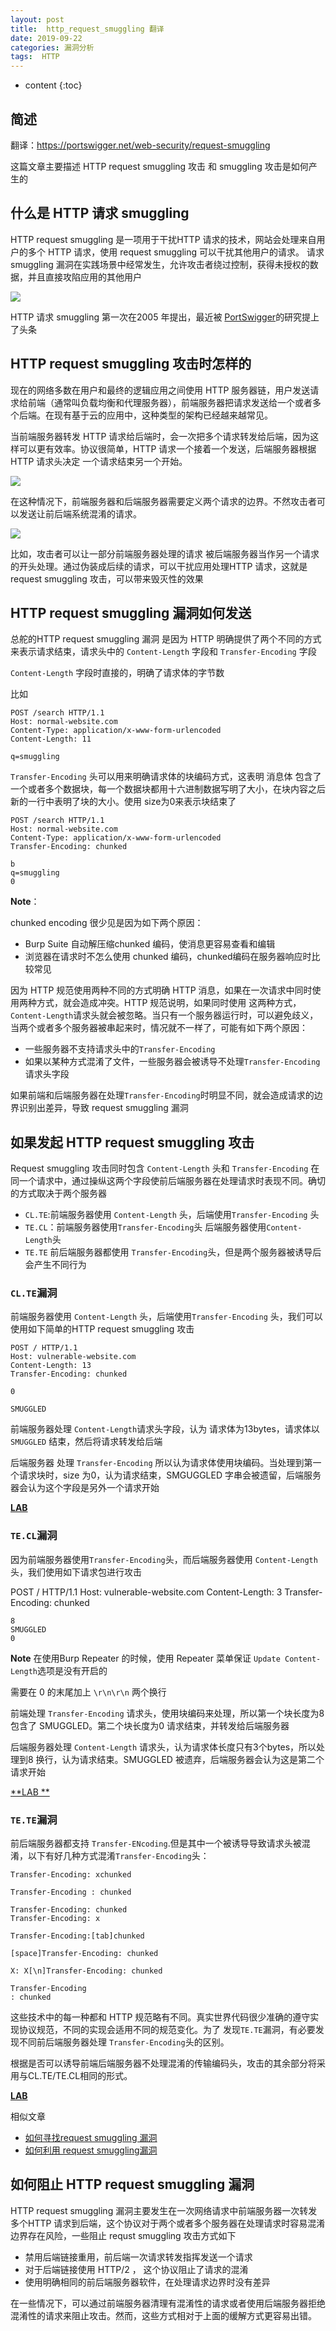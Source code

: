 ```yaml
---
layout: post
title:  http_request_smuggling 翻译
date: 2019-09-22
categories: 漏洞分析
tags:  HTTP
---
```


* content
{:toc}

## 简述

翻译：https://portswigger.net/web-security/request-smuggling

这篇文章主要描述 HTTP request smuggling 攻击 和 smuggling 攻击是如何产生的












## 什么是 HTTP 请求 smuggling

HTTP request smuggling 是一项用于干扰HTTP 请求的技术，网站会处理来自用户的多个 HTTP 请求，使用 request smuggling 可以干扰其他用户的请求。 请求 smuggling 漏洞在实践场景中经常发生，允许攻击者绕过控制，获得未授权的数据，并且直接攻陷应用的其他用户

![](https://github.com/SuperXiaoxiong/SuperXiaoxiong.github.io/blob/master/img/http_request_smuggling_1.png?raw=true)


HTTP 请求 smuggling 第一次在2005 年提出，最近被 [PortSwigger](https://portswigger.net/blog/http-desync-attacks-request-smuggling-reborn)的研究提上了头条 


## HTTP request smuggling  攻击时怎样的

现在的网络多数在用户和最终的逻辑应用之间使用 HTTP 服务器链，用户发送请求给前端（通常叫负载均衡和代理服务器），前端服务器把请求发送给一个或者多个后端。在现有基于云的应用中，这种类型的架构已经越来越常见。

当前端服务器转发 HTTP 请求给后端时，会一次把多个请求转发给后端，因为这样可以更有效率。协议很简单，HTTP 请求一个接着一个发送，后端服务器根据HTTP 请求头决定 一个请求结束另一个开始。

![](https://github.com/SuperXiaoxiong/SuperXiaoxiong.github.io/blob/master/img/http_request_smuggling_2.png?raw=true)

在这种情况下，前端服务器和后端服务器需要定义两个请求的边界。不然攻击者可以发送让前后端系统混淆的请求。

![](https://github.com/SuperXiaoxiong/SuperXiaoxiong.github.io/blob/master/img/http_request_smuggling_3.png?raw=true)

比如，攻击者可以让一部分前端服务器处理的请求 被后端服务器当作另一个请求的开头处理。通过伪装成后续的请求，可以干扰应用处理HTTP 请求，这就是 request smuggling 攻击，可以带来毁灭性的效果

## HTTP request smuggling 漏洞如何发送

总舵的HTTP request smuggling 漏洞 是因为 HTTP 明确提供了两个不同的方式来表示请求结束，请求头中的 `Content-Length` 字段和 `Transfer-Encoding` 字段

`Content-Length` 字段时直接的，明确了请求体的字节数 

比如 

    POST /search HTTP/1.1
    Host: normal-website.com
    Content-Type: application/x-www-form-urlencoded
    Content-Length: 11

    q=smuggling

`Transfer-Encoding` 头可以用来明确请求体的块编码方式，这表明 消息体 包含了一个或者多个数据块，每一个数据块都用十六进制数据写明了大小，在块内容之后新的一行中表明了块的大小。使用 size为0来表示块结束了

    POST /search HTTP/1.1
    Host: normal-website.com
    Content-Type: application/x-www-form-urlencoded
    Transfer-Encoding: chunked

    b
    q=smuggling
    0

**Note**：  

chunked encoding 很少见是因为如下两个原因：

* Burp Suite 自动解压缩chunked 编码，使消息更容易查看和编辑
* 浏览器在请求时不怎么使用 chunked 编码，chunked编码在服务器响应时比较常见

因为 HTTP 规范使用两种不同的方式明确 HTTP 消息，如果在一次请求中同时使用两种方式，就会造成冲突。HTTP 规范说明，如果同时使用 这两种方式，`Content-Length`请求头就会被忽略。当只有一个服务器运行时，可以避免歧义，当两个或者多个服务器被串起来时，情况就不一样了，可能有如下两个原因：

* 一些服务器不支持请求头中的`Transfer-Encoding` 
* 如果以某种方式混淆了文件，一些服务器会被诱导不处理`Transfer-Encoding` 请求头字段

如果前端和后端服务器在处理`Transfer-Encoding`时明显不同，就会造成请求的边界识别出差异，导致 request smuggling 漏洞

## 如果发起 HTTP request smuggling 攻击

Request smuggling 攻击同时包含 `Content-Length` 头和 `Transfer-Encoding` 在同一个请求中，通过操纵这两个字段使前后端服务器在处理请求时表现不同。确切的方式取决于两个服务器

* `CL.TE`:前端服务器使用 `Content-Length` 头，后端使用`Transfer-Encoding` 头
* `TE.CL`：前端服务器使用`Transfer-Encoding`头 后端服务器使用`Content-Length`头
* `TE.TE` 前后端服务器都使用 `Transfer-Encoding`头，但是两个服务器被诱导后会产生不同行为


### `CL.TE`漏洞

前端服务器使用 `Content-Length` 头，后端使用`Transfer-Encoding` 头，我们可以使用如下简单的HTTP request smuggling 攻击

    POST / HTTP/1.1
    Host: vulnerable-website.com
    Content-Length: 13
    Transfer-Encoding: chunked

    0

    SMUGGLED

前端服务器处理 `Content-Length`请求头字段，认为 请求体为13bytes，请求体以 `SMUGGLED` 结束，然后将请求转发给后端

后端服务器 处理 `Transfer-Encoding` 所以认为请求体使用块编码。当处理到第一个请求块时，size 为0，认为请求结束，SMGUGGLED 字串会被遗留，后端服务器会认为这个字段是另外一个请求开始

[**LAB**](https://portswigger.net/web-security/request-smuggling/lab-basic-cl-te)

### `TE.CL`漏洞

因为前端服务器使用`Transfer-Encoding`头，而后端服务器使用 `Content-Length`头，我们使用如下请求包进行攻击

   POST / HTTP/1.1
    Host: vulnerable-website.com
    Content-Length: 3
    Transfer-Encoding: chunked

    8
    SMUGGLED
    0 

**Note** 在使用Burp Repeater 的时候，使用 Repeater 菜单保证 `Update Content-Length`选项是没有开启的

需要在 0 的末尾加上 `\r\n\r\n` 两个换行

前端处理 `Transfer-Encoding` 请求头，使用块编码来处理，所以第一个块长度为8 包含了 SMUGGLED。第二个块长度为0 请求结束，并转发给后端服务器

后端服务器处理 `Content-Length` 请求头，认为请求体长度只有3个bytes，所以处理到8 换行，认为请求结束。SMUGGLED 被遗弃，后端服务器会认为这是第二个请求开始

[**LAB **](https://portswigger.net/web-security/request-smuggling/lab-basic-te-cl)

### `TE.TE`漏洞

前后端服务器都支持 `Transfer-ENcoding`.但是其中一个被诱导导致请求头被混淆，以下有好几种方式混淆`Transfer-Encoding`头：

    Transfer-Encoding: xchunked

    Transfer-Encoding : chunked

    Transfer-Encoding: chunked
    Transfer-Encoding: x

    Transfer-Encoding:[tab]chunked

    [space]Transfer-Encoding: chunked

    X: X[\n]Transfer-Encoding: chunked

    Transfer-Encoding
    : chunked

这些技术中的每一种都和 HTTP 规范略有不同。真实世界代码很少准确的遵守实现协议规范，不同的实现会适用不同的规范变化。为了 发现`TE.TE`漏洞，有必要发现不同前后端服务器处理 `Transfer-Encoding`头的区别。

根据是否可以诱导前端后端服务器不处理混淆的传输编码头，攻击的其余部分将采用与CL.TE/TE.CL相同的形式。

[**LAB**](https://portswigger.net/web-security/request-smuggling/lab-ofuscating-te-header)

相似文章
* [如何寻找request smuggling 漏洞](https://portswigger.net/web-security/request-smuggling/finding)
* [如何利用 request smuggling漏洞](https://portswigger.net/web-security/request-smuggling/exploiting)


## 如何阻止 HTTP request smuggling 漏洞

HTTP request smuggling 漏洞主要发生在一次网络请求中前端服务器一次转发多个HTTP 请求到后端，这个协议对于两个或者多个服务器在处理请求时容易混淆边界存在风险，一些阻止 requst smuggling 攻击方式如下

* 禁用后端链接重用，前后端一次请求转发指挥发送一个请求
* 对于后端链接使用 HTTP/2 ， 这个协议阻止了请求的混淆
* 使用明确相同的前后端服务器软件，在处理请求边界时没有差异

在一些情况下，可以通过前端服务器清理有混淆性的请求或者使用后端服务器拒绝混淆性的请求来阻止攻击。然而，这些方式相对于上面的缓解方式更容易出错。


